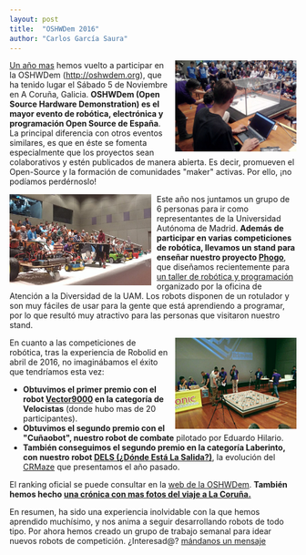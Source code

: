 ```yaml
---
layout: post
title:  "OSHWDem 2016"
author: "Carlos García Saura"
---
```


<img src="/historia/eventos/2016_OSHWDem/2016_OSHWDem_EduCombate.jpg" height="160px" style="float:right; margin-left:10px"/>

[Un año mas](/blog/2015/11/07/OSHWDem.html) hemos vuelto a participar en la OSHWDem (<http://oshwdem.org>), que ha tenido lugar el Sábado 5 de Noviembre en A Coruña, Galicia.
**OSHWDem (Open Source Hardware Demonstration) es el mayor evento de robótica, electrónica y programación Open Source de España**. La principal diferencia con otros eventos similares, es que en éste se fomenta especialmente que los proyectos sean colaborativos y estén publicados de manera abierta. Es decir, promueven el Open-Source y la formación de comunidades "maker" activas. Por ello, ¡no podíamos perdérnoslo!

<img src="/historia/eventos/2016_OSHWDem/2016_OSHWDem_siguelineas.jpg" height="160px" style="float:left; margin-right:10px"/>

Este año nos juntamos un grupo de 6 personas para ir como representantes de la Universidad Autónoma de Madrid. **Además de participar en varias competiciones de robótica, llevamos un stand para enseñar nuestro proyecto [Phogo](https://github.com/CRM-UAM/Phogo)**, que diseñamos recientemente para [un taller de robótica y programación](https://www.youtube.com/watch?v=juM7xy6XJt4) organizado por la oficina de Atención a la Diversidad de la UAM. Los robots disponen de un rotulador y son muy fáciles de usar para la gente que está aprendiendo a programar, por lo que resultó muy atractivo para las personas que visitaron nuestro stand.

<img src="/historia/eventos/2016_OSHWDem/2016_OSHWDem_laberinto.jpg" height="160px" style="float:right; margin-left:10px"/>

En cuanto a las competiciones de robótica, tras la experiencia de Robolid en abril de 2016, no imaginábamos el éxito que tendríamos esta vez:

- **Obtuvimos el primer premio con el robot [Vector9000](https://github.com/CRM-UAM/Vector9000) en la categoría de Velocistas** (donde hubo mas de 20 participantes).
- **Obtuvimos el segundo premio con el "Cuñaobot", nuestro robot de combate** pilotado por Eduardo Hilario.
- **También conseguimos el segundo premio en la categoría Laberinto, con nuestro robot [DELS (¿Dónde Está La Salida?)](https://github.com/CRM-UAM/micromouse-DELS)**, la evolución del [CRMaze](https://github.com/CRM-UAM/CRMaze) que presentamos el año pasado.

El ranking oficial se puede consultar en la [web de la OSHWDem](http://oshwdem.org/competiciones-2016/). **También hemos hecho [una crónica con mas fotos del viaje a La Coruña.](/historia/eventos/2016_OSHWDem)**

En resumen, ha sido una experiencia inolvidable con la que hemos aprendido muchísimo, y nos anima a seguir desarrollando robots de todo tipo.
Por ahora hemos creado un grupo de trabajo semanal para idear nuevos robots de competición. ¿Interesad@? [mándanos un mensaje](/contacto)
